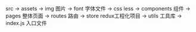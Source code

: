 src
    -> assets
        -> img  图片
        -> font 字体文件
        -> css  less
    -> components 组件
    -> pages    整体页面
    -> routes   路由
    -> store    redux工程化项目
    -> utils    工具库
    -> index.js 入口文件

